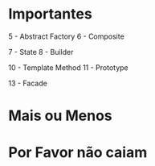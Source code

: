 # Importantes




5 - Abstract Factory
6 - Composite

7 - State
8 - Builder


10 - Template Method
11 - Prototype

13 - Facade

# Mais ou Menos



# Por Favor não caiam
